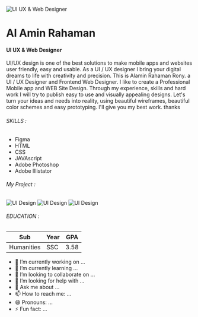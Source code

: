 ![UI UX & Web Designer](https://scontent.fdac134-1.fna.fbcdn.net/v/t39.30808-6/464155602_1248441096197575_7098221678232479793_n.png?stp=dst-png_s960x960&_nc_cat=110&ccb=1-7&_nc_sid=cc71e4&_nc_eui2=AeFWw9400HhSvCdX3UnWSPSx9WTzZ3GTmFL1ZPNncZOYUncTgzFn0FuBb7C5emj-rqJfbHzkhuSWQR7Nh7TA_RgQ&_nc_ohc=2KsYeiPZEKMQ7kNvgGeUq38&_nc_zt=23&_nc_ht=scontent.fdac134-1.fna&_nc_gid=AxHNCRD4sJtLCQXcd4BJjeB&oh=00_AYAwFu0cVkH8hGh_3lgB9-G9H9duMiseLGGpq3BPOXe1pA&oe=671F3487)


# Al Amin Rahaman
#### UI UX & Web Designer

UI/UX design is one of the best solutions to make mobile apps and websites user friendly, easy and usable. As a UI / UX designer I bring your digital dreams to life with creativity and precision. This is Alamin Rahaman Rony. a UI / UX Designer and Frontend Web Designer. I like to create a Professional Mobile app and WEB Site Design. Through my experience, skills and hard work I will try to publish easy to use and visually appealing designs. Let's turn your ideas and needs into reality, using beautiful wireframes, beautiful color schemes and easy prototyping. I'll give you my best work. thanks

###### SKILLS :
- Figma
- HTML
- CSS
- JAVAscript
- Adobe Photoshop
- Adobe Illistator

###### My Project :
![UI Design](/assets/images/1.png)
![UI Design](/assets/images/3.png)
![UI Design](/assets/images/4.png)

###### EDUCATION :
| Sub | Year | GPA |
|-------------|-------------|------------|
| Humanities | SSC | 3.58 |







- 🔭 I’m currently working on ...
- 🌱 I’m currently learning ...
- 👯 I’m looking to collaborate on ...
- 🤔 I’m looking for help with ...
- 💬 Ask me about ...
- 📫 How to reach me: ...
- 😄 Pronouns: ...
- ⚡ Fun fact: ...

